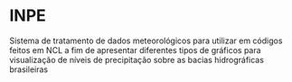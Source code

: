 # INPE
Sistema de tratamento de dados meteorológicos para utilizar em códigos feitos em NCL a fim de apresentar diferentes tipos de gráficos para visualização de níveis de precipitação sobre as bacias hidrográficas brasileiras
